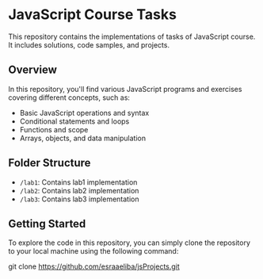 # JavaScript Course Tasks

This repository contains the implementations of tasks of JavaScript course. It includes solutions, code samples, and projects.

## Overview

In this repository, you'll find various JavaScript programs and exercises covering different concepts, such as:

- Basic JavaScript operations and syntax
- Conditional statements and loops
- Functions and scope
- Arrays, objects, and data manipulation

## Folder Structure

- `/lab1`: Contains lab1 implementation
- `/lab2`: Contains lab2 implementation
- `/lab3`: Contains lab3 implementation

## Getting Started

To explore the code in this repository, you can simply clone the repository to your local machine using the following command:

git clone https://github.com/esraaeliba/jsProjects.git
